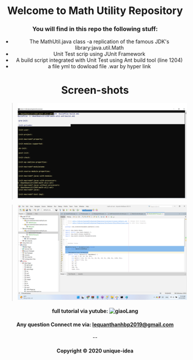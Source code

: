 <div align="center">

# Welcome to Math Utility Repository

### You will find in this repo the following stuff:

* The MathUtil.java class -a replication of the famous JDK's library:java.util.Math
* Unit Test scrip using JUnit Framework
* A build script integrated with Unit Test using Ant build tool (line 1204)
* a file yml to dowload file .war by hyper link

</div>

<div align="center">


# Screen-shots



> ![Build process with Ant](https://github.com/unique-idea/math-util-ant/blob/main/screenshot/build-process-with-ant.png)

> ![DDT source code with JUnit](https://github.com/unique-idea/math-util-ant/blob/main/screenshot/ddt-source-using-junit.png)
>>


#### full tutorial via yutube: ![giaoLang](https://www.youtube.com/@giaolang)

#### Any question Connect me via: lequanthanhbp2019@gmail.com

--

#### Copyright &#169; 2020 unique-idea


<div align="center">